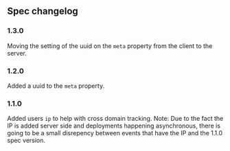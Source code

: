 ## Spec changelog

### 1.3.0
Moving the setting of the uuid on the `meta` property from the client to the server.

### 1.2.0
Added a uuid to the `meta` property.

### 1.1.0
Added users `ip` to help with cross domain tracking. Note: Due to the fact the IP is added server side and deployments happening asynchronous, there is going to be a small disrepency between events that have the IP and the 1.1.0 spec version.
